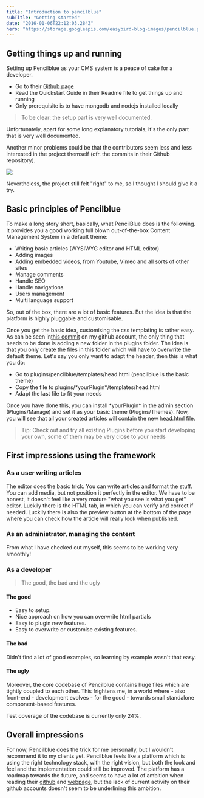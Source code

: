 ```yaml
---
title: "Introduction to pencilblue"
subTitle: "Getting started"
date: "2016-01-06T22:12:03.284Z"
hero: "https://storage.googleapis.com/easybird-blog-images/pencilblue.png"
---
```

## Getting things up and running

Setting up Pencilblue as your CMS system is a peace of cake for a developer.

* Go to their [Github page](https://github.com/pencilblue/pencilblue#readme)
* Read the Quickstart Guide in their Readme file to get things up and running
* Only prerequisite is to have mongodb and nodejs installed locally

> To be clear: the setup part is very well documented.

Unfortunately, apart for some long explanatory tutorials, it's the only part that is very well documented.

Another minor problems could be that the contributors seem less and less interested in the project themself (cfr. the commits in their Github repository).

![](https://storage.googleapis.com/easybird-blog-images/stats.jpg)

Nevertheless, the project still felt "right" to me, so I thought I should give it a try.

## Basic principles of Pencilblue

To make a long story short, basically, what PencilBlue does is the following. It provides you a good working full blown out-of-the-box Content Management System in a default theme:

* Writing basic articles (WYSIWYG editor and HTML editor)
* Adding images
* Adding embedded videos, from Youtube, Vimeo and all sorts of other sites
* Manage comments
* Handle SEO
* Handle navigations
* Users management
* Multi language support

So, out of the box, there are a lot of basic features. But the idea is that the platform is highly pluggable and customisable.

Once you get the basic idea, customising the css templating is rather easy. As can be seen in[this commit](https://github.com/easybird/easybird.be_blog/commit/3f70b7d0e2dddc229cc6ca6f49b5d4698ebe2a34) on my github account, the only thing that needs to be done is adding a new folder in the plugins folder. The idea is that you only create the files in this folder which will have to overwrite the default theme. Let's say you only want to adapt the header, then this is what you do:

* Go to plugins/pencilblue/templates/head.html (pencilblue is the basic theme)
* Copy the file to plugins/\*yourPlugin\*/templates/head.html
* Adapt the last file to fit your needs

Once you have done this, you can install \*yourPlugin\* in the admin section (Plugins/Manage) and set it as your basic theme (Plugins/Themes). Now, you will see that all your created articles will contain the new head.html file.

> Tip: Check out and try all existing Plugins before you start developing your own, some of them may be very close to your needs

## First impressions using the framework

### As a user writing articles

The editor does the basic trick. You can write articles and format the stuff. You can add media, but not position it perfectly in the editor. We have to be honest, it doesn't feel like a very mature "what you see is what you get" editor. Luckily there is the HTML tab, in which you can verify and correct if needed. Luckily there is also the preview button at the bottom of the page where you can check how the article will really look when published.

### As an administrator, managing the content

From what I have checked out myself, this seems to be working very smoothly!

### As a developer

> The good, the bad and the ugly

#### The good

* Easy to setup.
* Nice approach on how you can overwrite html partials
* Easy to plugin new features.
* Easy to overwrite or customise existing features.

#### The bad

Didn't find a lot of good examples, so learning by example wasn't that easy.

#### The ugly

Moreover, the core codebase of Pencilblue contains huge files which are tightly coupled to each other. This frightens me, in a world where - also front-end - development evolves - for the good - towards small standalone component-based features.

Test coverage of the codebase is currently only 24%.

## Overall impressions

For now, Pencilblue does the trick for me personally, but I wouldn't recommend it to my clients yet. Pencilblue feels like a platform which is using the right technology stack, with the right vision, but both the look and feel and the implementation could still be improved. The platform has a roadmap towards the future, and seems to have a lot of ambition when reading their [github](https://github.com/pencilblue) and [webpage](http://www.pencilblue.org/), but the lack of current activity on their github accounts doesn't seem to be underlining this ambition.